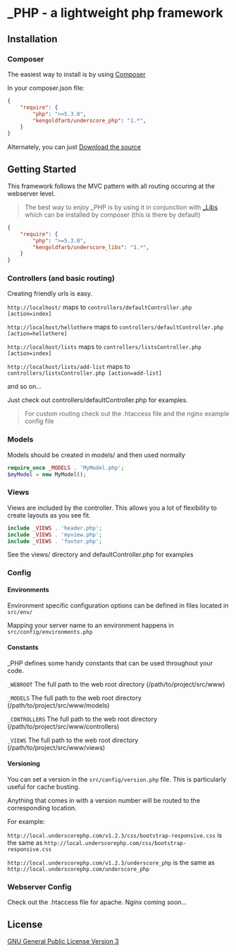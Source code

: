 # _PHP - a lightweight php framework

## Installation
### Composer
The easiest way to install is by using [Composer](http://getcomposer.org)

In your composer.json file:

```json
{
	"require": {
		"php": ">=5.3.0",
		"kengoldfarb/underscore_php": "1.*",
	}
}
```

Alternately, you can just [Download the source](https://github.com/kengoldfarb/underscore_php/tags)

## Getting Started
This framework follows the MVC pattern with all routing occuring at the webserver level.

> The best way to enjoy \_PHP is by using it in conjunction with [\_Libs](https://github.com/kengoldfarb/underscore_libs) which can be installed by composer (this is there by default)

```json
{
	"require": {
		"php": ">=5.3.0",
		"kengoldfarb/underscore_libs": "1.*",
	}
}
```

### Controllers (and basic routing)
Creating friendly urls is easy.

```http://localhost/``` maps to ```controllers/defaultController.php [action=index]```

```http://localhost/hellothere``` maps to ```controllers/defaultController.php [action=hellothere]```

```http://localhost/lists``` maps to ```controllers/listsController.php [action=index]```

```http://localhost/lists/add-list``` maps to ```controllers/listsController.php [action=add-list]```

and so on...

Just check out controllers/defaultController.php for examples.

> For custom routing check out the .htaccess file and the nginx example config file

### Models
Models should be created in models/ and then used normally

```php
require_once _MODELS . 'MyModel.php';
$myModel = new MyModel();
```

### Views
Views are included by the controller.  This allows you a lot of flexibility to create layouts as you see fit.

```php
include _VIEWS . 'header.php';
include _VIEWS . 'myview.php';
include _VIEWS . 'footer.php';
```

See the views/ directory and defaultController.php for examples

### Config
#### Environments
Environment specific configuration options can be defined in files located in ```src/env/```

Mapping your server name to an environment happens in ```src/config/environments.php```

#### Constants
_PHP defines some handy constants that can be used throughout your code.

```_WEBROOT``` The full path to the web root directory (/path/to/project/src/www)

```_MODELS``` The full path to the web root directory (/path/to/project/src/www/models)

```_CONTROLLERS``` The full path to the web root directory (/path/to/project/src/www/controllers)

```_VIEWS``` The full path to the web root directory (/path/to/project/src/www/views)

#### Versioning
You can set a version in the ```src/config/version.php``` file.  This is particularly useful for cache busting.

Anything that comes in with a version number will be routed to the corresponding location.

For example:

```http://local.underscorephp.com/v1.2.3/css/bootstrap-responsive.css``` is the same as ```http://local.underscorephp.com/css/bootstrap-responsive.css```

```http://local.underscorephp.com/v1.2.3/underscore_php``` is the same as ```http://local.underscorephp.com/underscore_php```

### Webserver Config
Check out the .htaccess file for apache.  Nginx coming soon...

## License
[GNU General Public License Version 3](http://www.gnu.org/licenses/gpl.html)